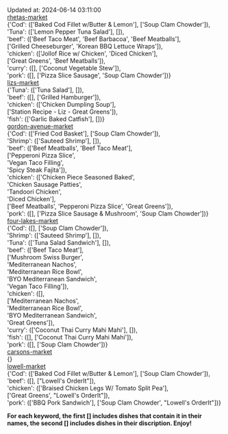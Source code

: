 Updated at: 2024-06-14 03:11:00  
[rhetas-market](https://wisc-housingdining.nutrislice.com/menu/rhetas-market/lunch/2024-06-14)  
{'Cod': (['Baked Cod Fillet w/Butter & Lemon'], ['Soup Clam Chowder']),  
 'Tuna': (['Lemon Pepper Tuna Salad'], []),  
 'beef': (['Beef Taco Meat', 'Beef Barbacoa', 'Beef Meatballs'],  
          ['Grilled Cheeseburger', 'Korean BBQ Lettuce Wraps']),  
 'chicken': (['Jollof Rice w/ Chicken', 'Diced Chicken'],  
             ['Great Greens', 'Beef Meatballs']),  
 'curry': ([], ['Coconut Vegetable Stew']),  
 'pork': ([], ['Pizza Slice Sausage', 'Soup Clam Chowder'])}  
[lizs-market](https://wisc-housingdining.nutrislice.com/menu/lizs-market/lunch/2024-06-14)  
{'Tuna': (['Tuna Salad'], []),  
 'beef': ([], ['Grilled Hamburger']),  
 'chicken': (['Chicken Dumpling Soup'],  
             ['Station Recipe - Liz - Great Greens']),  
 'fish': (['Garlic Baked Catfish'], [])}  
[gordon-avenue-market](https://wisc-housingdining.nutrislice.com/menu/gordon-avenue-market/lunch/2024-06-14)  
{'Cod': (['Fried Cod Basket'], ['Soup Clam Chowder']),  
 'Shrimp': (['Sauteed Shrimp'], []),  
 'beef': (['Beef Meatballs', 'Beef Taco Meat'],  
          ['Pepperoni Pizza Slice',  
           'Vegan Taco Filling',  
           'Spicy Steak Fajita']),  
 'chicken': (['Chicken Piece Seasoned Baked',  
              'Chicken Sausage Patties',  
              'Tandoori Chicken',  
              'Diced Chicken'],  
             ['Beef Meatballs', 'Pepperoni Pizza Slice', 'Great Greens']),  
 'pork': ([], ['Pizza Slice Sausage & Mushroom', 'Soup Clam Chowder'])}  
[four-lakes-market](https://wisc-housingdining.nutrislice.com/menu/four-lakes-market/lunch/2024-06-14)  
{'Cod': ([], ['Soup Clam Chowder']),  
 'Shrimp': (['Sauteed Shrimp'], []),  
 'Tuna': (['Tuna Salad Sandwich'], []),  
 'beef': (['Beef Taco Meat'],  
          ['Mushroom Swiss Burger',  
           'Mediterranean Nachos',  
           'Mediterranean Rice Bowl',  
           'BYO Mediterranean Sandwich',  
           'Vegan Taco Filling']),  
 'chicken': ([],  
             ['Mediterranean Nachos',  
              'Mediterranean Rice Bowl',  
              'BYO Mediterranean Sandwich',  
              'Great Greens']),  
 'curry': (['Coconut Thai Curry Mahi Mahi'], []),  
 'fish': ([], ['Coconut Thai Curry Mahi Mahi']),  
 'pork': ([], ['Soup Clam Chowder'])}  
[carsons-market](https://wisc-housingdining.nutrislice.com/menu/carsons-market/lunch/2024-06-14)  
{}  
[lowell-market](https://wisc-housingdining.nutrislice.com/menu/lowell-market/lunch/2024-06-14)  
{'Cod': (['Baked Cod Fillet w/Butter & Lemon'], ['Soup Clam Chowder']),  
 'beef': ([], ["Lowell's OrderIt"]),  
 'chicken': (['Braised Chicken Legs W/ Tomato Split Pea'],  
             ['Great Greens', "Lowell's OrderIt"]),  
 'pork': (['BBQ Pork Sandwich'], ['Soup Clam Chowder', "Lowell's OrderIt"])}  
  
**For each keyword, the first [] includes dishes that contain it in their names, the second [] includes dishes in their discription. Enjoy!**  

